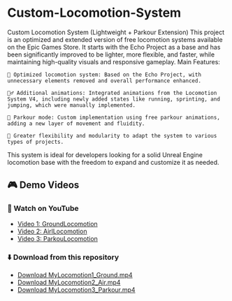 # Custom-Locomotion-System
Custom Locomotion System (Lightweight + Parkour Extension)
This project is an optimized and extended version of free locomotion systems available on the Epic Games Store. It starts with the Echo Project as a base and has been significantly improved to be lighter, more flexible, and faster, while maintaining high-quality visuals and responsive gameplay.
Main Features:

    🔁 Optimized locomotion system: Based on the Echo Project, with unnecessary elements removed and overall performance enhanced.

    🏃‍♂️ Additional animations: Integrated animations from the Locomotion System V4, including newly added states like running, sprinting, and jumping, which were manually implemented.

    🧗 Parkour mode: Custom implementation using free parkour animations, adding a new layer of movement and fluidity.

    🔧 Greater flexibility and modularity to adapt the system to various types of projects.

This system is ideal for developers looking for a solid Unreal Engine locomotion base with the freedom to expand and customize it as needed.
## 🎮 Demo Videos

### 🔗 Watch on YouTube
- [Video 1: GroundLocomotion](https://www.youtube.com/watch?v=sVqurjHl5O0)
- [Video 2: AirlLocomotion](https://www.youtube.com/watch?v=9R6HDyoANKQ)
- [Video 3: ParkouLocomotion](https://www.youtube.com/watch?v=uawhn6s5QB4)

### ⬇️ Download from this repository
- [Download MyLocomotion1_Ground.mp4](./MyLocomotion1_Ground.mp4)
- [Download MyLocomotion2_Air.mp4](./MyLocomotion2_Air.mp4)
- [Download MyLocomotion3_Parkour.mp4](./MyLocomotion3_Parkour.mp4)
